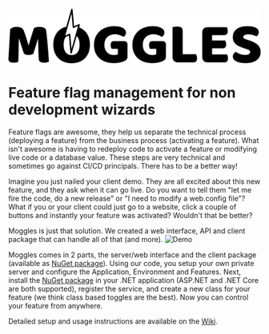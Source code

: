 ![Logo](https://raw.githubusercontent.com/NSIAppDev/Moggles/master/MogglesImages/Logo.png)
# Feature flag management for non development wizards

Feature flags are awesome, they help us separate the technical process (deploying a feature) from the business process (activating a feature).  What isn't awesome is having to redeploy code to activate a feature or modifying live code or a database value.  These steps are very technical and sometimes go against CI/CD principals.  There has to be a better way!

Imagine you just nailed your client demo. They are all excited about this new feature, and they ask when it can go live.  Do you want to tell them "let me fire the code, do a new release" or "I need to modify a web.config file"?  What if you or your client could just go to a website, click a couple of buttons and instantly your feature was activated? Wouldn't that be better?  

Moggles is just that solution.  We created a web interface, API and client package that can handle all of that (and more).
![Demo](https://raw.githubusercontent.com/NSIAppDev/Moggles/master/MogglesImages/MogglesDemo.GIF)

Moggles comes in 2 parts, the server/web interface and the client package (available as [NuGet package](https://www.nuget.org/packages/MogglesClient/)).  Using our code, you setup your own private server and configure the Application, Environment and Features.  Next, install the [NuGet package](https://www.nuget.org/packages/MogglesClient/) in your .NET application (ASP.NET and .NET Core are both supported), register the service, and create a new class for your feature (we think class based toggles are the best). Now you can control your feature from anywhere.

Detailed setup and usage instructions are available on the [Wiki](https://github.com/NSIAppDev/Moggles/wiki).
